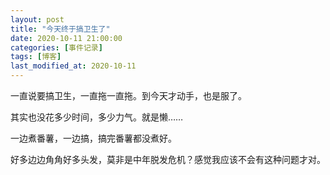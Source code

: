 ```yaml
---
layout: post
title: "今天终于搞卫生了"
date: 2020-10-11 21:00:00
categories: [事件记录]
tags: [博客]
last_modified_at: 2020-10-11
---  
```


一直说要搞卫生，一直拖一直拖。到今天才动手，也是服了。

其实也没花多少时间，多少力气。就是懒……

一边煮番薯，一边搞，搞完番薯都没煮好。

好多边边角角好多头发，莫非是中年脱发危机？感觉我应该不会有这种问题才对。